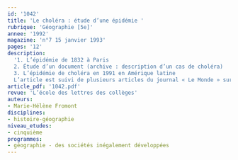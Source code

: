 ```yaml
---
id: '1042'
title: 'Le choléra : étude d’une épidémie '
rubrique: 'Géographie [5e]'
annee: '1992'
magazine: 'n°7 15 janvier 1993'
pages: '12'
description: 
  '1. L’épidémie de 1832 à Paris
  2. Étude d’un document (archive : description d’un cas de choléra)
  3. L’épidémie de choléra en 1991 en Amérique latine
  L’article est suivi de plusieurs articles du journal « Le Monde » sur l’épidémie de choléra en Amérique latine, ainsi que d’une bibliographie.'
article_pdf: '1042.pdf'
revue: 'L’école des lettres des collèges'
auteurs:
- Marie-Hélène Fromont
disciplines:
- histoire-géographie
niveau_etudes:
- cinquième
programmes:
- géographie - des sociétés inégalement développées
---
```

